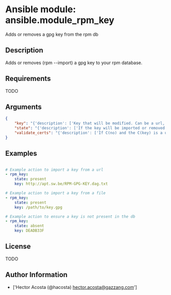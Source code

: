 # Ansible module: ansible.module_rpm_key


Adds or removes a gpg key from the rpm db

## Description

Adds or removes (rpm --import) a gpg key to your rpm database.

## Requirements

TODO

## Arguments

``` json
{
    "key": "{'description': ['Key that will be modified. Can be a url, a file, or a keyid if the key already exists in the database.'], 'required': True}",
    "state": "{'description': ['If the key will be imported or removed from the rpm db.'], 'default': 'present', 'choices': ['absent', 'present']}",
    "validate_certs": "{'description': ['If C(no) and the C(key) is a url starting with https, SSL certificates will not be validated. This should only be used on personally controlled sites using self-signed certificates.'], 'type': 'bool', 'default': True}",
}
```

## Examples


``` yaml

# Example action to import a key from a url
- rpm_key:
    state: present
    key: http://apt.sw.be/RPM-GPG-KEY.dag.txt

# Example action to import a key from a file
- rpm_key:
    state: present
    key: /path/to/key.gpg

# Example action to ensure a key is not present in the db
- rpm_key:
    state: absent
    key: DEADB33F

```

## License

TODO

## Author Information
  - ['Hector Acosta (@hacosta) <hector.acosta@gazzang.com>']
